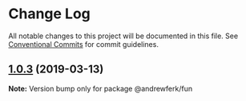 # Change Log

All notable changes to this project will be documented in this file.
See [Conventional Commits](https://conventionalcommits.org) for commit guidelines.

## [1.0.3](https://github.com/andrewferk/lerna-fun/compare/@andrewferk/fun@1.0.2...@andrewferk/fun@1.0.3) (2019-03-13)

**Note:** Version bump only for package @andrewferk/fun

